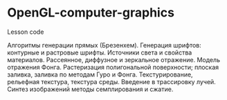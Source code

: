 # OpenGL-computer-graphics
 Lesson code

Алгоритмы генерации прямых (Брезенхем). Генерация шрифтов: контурные и растровые шрифты. Источники света и свойства материалов. Рассеянное, диффузное и зеркальное отражение. Модель отражения Фонга. Растеризация полигональной поверхности; плоская заливка, заливка по методам Гуро и Фонга. Текстурирование, рельефная текстура,  текстура среды. Введение в трассировку лучей. Синтез изображений методы семплирования и сжатие.
